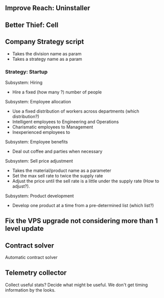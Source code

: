 
## Improve Reach: Uninstaller

## Better Thief: Cell



## Company Strategy script

- Takes the division name as param
- Takes a strategy name as a param

### Strategy: Startup

Subsystem: Hiring
- Hire a fixed (how many ?) number of people

Subsystem: Employee allocation
- Use a fixed distribution of workers across departments (which distribution?)
- Intelligent employees to Engineering and Operations
- Charismatic employees to Management
- Inexperienced employees to 

Subsystem: Employee benefits
- Deal out coffee and parties when necessary

Subsystem: Sell price adjustment
- Takes the material/product name as a parameter
- Set the max sell rate to twice the supply rate
- Adjust the price until the sell rate is a little under the supply rate (How
  to adjust?).

Subsystem: Product development
- Develop one product at a time from a pre-determined list (which list?)

## Fix the VPS upgrade not considering more than 1 level update


## Contract solver

Automatic contract solver

## Telemetry collector

Collect useful stats? Decide what might be useful. We don't get timing
information by the looks.
